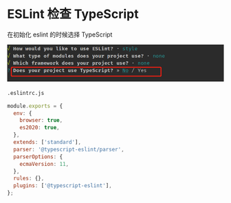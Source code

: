 # ESLint 检查 TypeScript

在初始化 eslint 的时候选择 TypeScript

![note](./imgs/1.png)

`.eslintrc.js`

```javascript
module.exports = {
  env: {
    browser: true,
    es2020: true,
  },
  extends: ['standard'],
  parser: '@typescript-eslint/parser',
  parserOptions: {
    ecmaVersion: 11,
  },
  rules: {},
  plugins: ['@typescript-eslint'],
};
```
